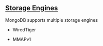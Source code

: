[Storage Engines](https://docs.mongodb.com/manual/core/storage-engines/)
---

MongoDB supports multiple storage engines

* WiredTiger

* MMAPv1


